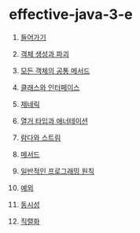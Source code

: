 # effective-java-3-e
1. [들어가기]()

2. [객체 생성과 파괴]()

3. [모든 객체의 공통 메서드]()

4. [클래스와 인터페이스]()

5. [제네릭]()

6. [열거 타입과 애너테이션]()

7. [람다와 스트림]()

8. [메서드]()

9. [일반적인 프로그래밍 원칙]()

10. [예외]()

11. [동시성]()

12. [직렬화]()
